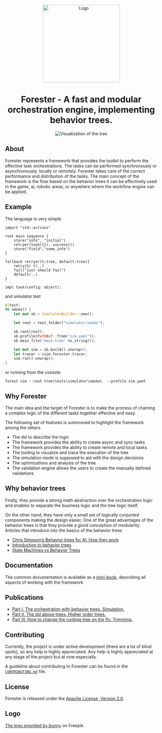 <p align="center">
    <img width="255" alt="Logo" src="docs/src/pics/logo.png">
</p>
<h1 align="center">Forester - A fast and modular orchestration engine, implementing behavior trees.</h1>


<p align="center">
  <img alt="Visualization of the tree"
       src="docs/src/pics/main.svg">
</p>

## About

Forester represents a framework that provides the toolkit to perform the effective task orchestrations.
The tasks can be performed synchronously or asynchronously, locally or remotely.
Forester takes care of the correct performance and distribution of the tasks.
The main concept of the framework is the flow based on the behavior trees
it can be effectively used in the game, ai, robotic areas, or anywhere where the workflow engine can be applied.

## Example

The language is very simple
```
import "std::actions"

root main sequence {
    store("info", "initial")
    retryer(task({}), success())
    store("field","some_info")
}

fallback retryer(t:tree, default:tree){
    retry(5) t(..)
    fail("just should fail")
    default(..)
}

impl task(config: object);
```

and simulator test

```rust
#[test]
fn smoke() {
    let mut sb = SimulatorBuilder::new();

    let root = test_folder("simulator/smoke");

    sb.root(root);
    sb.profile(PathBuf::from("sim.yaml"));
    sb.main_file("main.tree".to_string());

    let mut sim = sb.build().unwrap();
    let tracer = &sim.forester.tracer;
    sim.run().unwrap();
}
```

or running from the console

```shell
forest sim --root tree\tests\simulator\smoke\  --profile sim.yaml
```

## Why Forester

The main idea and the target of Forester is to make the process of chaining a complex logic
of the different tasks together effective and easy.

The following set of features is summoned to highlight the framework among the others.

- The dsl to describe the logic
- The framework provides the ability to create async and sync tasks 
- The framework provides the ability to create remote and local tasks
- The tooling to visualize and trace the execution of the tree
- The simulation mode is supposed to aid with the design decisions
- The optimizations and analysis of the tree
- The validation engine allows the users to create the manually defined validations

## Why behavior trees

Firstly, they provide a strong math abstraction over the orchestration logic \
and enables to separate the business logic and the tree logic itself.

On the other hand, they have only a small set of logically conjucted components making the design easier,
One of the great advantages of the behavior trees is that they provide a good conception of modularity. \
Articles that introduce into the basics of the behavior trees
- [Chris Simpson’s Behavior trees for AI: How they work](https://outforafight.wordpress.com/2014/07/15/behaviour-behavior-trees-for-ai-dudes-part-1/)
- [Introduction to behavior trees](https://robohub.org/introduction-to-behavior-trees/)
- [State Machines vs Behavior Trees](https://www.polymathrobotics.com/blog/state-machines-vs-behavior-trees)
 
## Documentation

The common documentation is available as a [mini-book](https://forester-bt.github.io/forester/), describing all aspects of working with the framework

## Publications
 - [Part I. The orchestration with behavior trees. Simulation.](https://medium.com/@zhguchev/forester-the-orchestration-with-behaviour-trees-part-i-simulation-b10867aab8db)
 - [Part II. The dsl above trees. Higher order trees.](https://medium.com/@zhguchev/forester-part-ii-why-do-we-need-to-have-a-language-above-trees-bdf046bf4a73)
 - [Part III. How to change the runtime tree on the fly. Trimming.](https://medium.com/@zhguchev/forester-part-iii-trimming-change-the-runtime-tree-on-the-fly-185a6e61a7aa)

## Contributing

Currently, the project is under active development (there are a lot of blind spots), so any help is highly appreciated.
Any help is highly appreciated at any stage of the project but at now especially.

A guideline about contributing to Forester can be found in the
[`CONTRIBUTING.md`](CONTRIBUTING.md) file.

## License

Forester is released under the [Apache License, Version 2.0](LICENSE).

## Logo

<a href="https://www.freepik.com/free-vector/logo-with-abstract-tree_29192741.htm#from_view=detail_alsolike">The logo provided by bunny</a> on Freepik


